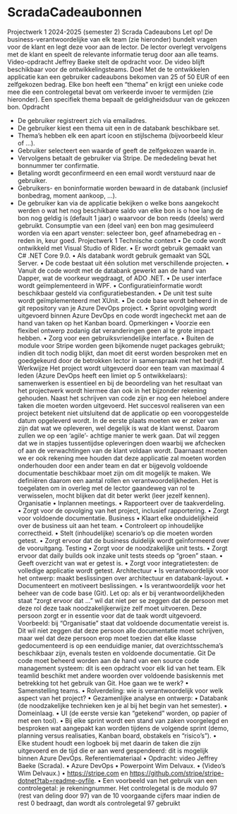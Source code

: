 # ScradaCadeaubonnen

Projectwerk 1 2024-2025 (semester 2)
Scrada Cadeaubons
Let op! De business-verantwoordelijke van elk team (zie hieronder) bundelt vragen
voor de klant en legt deze voor aan de lector. De lector overlegt vervolgens met de
klant en speelt de relevante informatie terug door aan alle teams.
Video-opdracht
Jeffrey Baeke stelt de opdracht voor. De video blijft beschikbaar voor de
ontwikkelingsteams.
Doel
Met de te ontwikkelen applicatie kan een gebruiker cadeaubons bekomen van 25 of 50
EUR of een zelfgekozen bedrag. Elke bon heeft een “thema” en krijgt een unieke code
mee die een controlegetal bevat om verkeerde invoer te vermijden (zie hieronder). Een
specifiek thema bepaalt de geldigheidsduur van de gekozen bon.
Opdracht
- De gebruiker registreert zich via emailadres.
- De gebruiker kiest een thema uit een in de databank beschikbare set.
- Thema’s hebben elk een apart icoon en stijlschema (bijvoorbeeld kleur of …).
- Gebruiker selecteert een waarde of geeft de zelfgekozen waarde in.
- Vervolgens betaalt de gebruiker via Stripe. De mededeling bevat het bonnummer
ter confirmatie.
- Betaling wordt geconfirmeerd en een email wordt verstuurd naar de gebruiker.
- Gebruikers- en boninformatie worden bewaard in de databank (inclusief
bonbedrag, moment aankoop, …).
- De gebruiker kan via de applicatie bekijken
o welke bons aangekocht werden
o wat het nog beschikbare saldo van elke bon is
o hoe lang de bon nog geldig is (default 1 jaar)
o waarvoor de bon reeds (deels) werd gebruikt. Consumptie van een (deel
van) een bon mag gesimuleerd worden via een apart venster: selecteer
bon, geef afnamebedrag en -reden in, keur goed.
Projectwerk 1
Technische context
• De code wordt ontwikkeld met Visual Studio of Rider.
• Er wordt gebruik gemaakt van C# .NET Core 9.0.
• Als databank wordt gebruik gemaakt van SQL Server.
• De code bestaat uit één solution met verschillende projecten.
• Vanuit de code wordt met de databank gewerkt aan de hand van Dapper, wat de
voorkeur wegdraagt, of ADO .NET.
• De user interface wordt geïmplementeerd in WPF.
• Configuratieinformatie wordt beschikbaar gesteld via configuratiebestanden.
• De unit test suite wordt geïmplementeerd met XUnit.
• De code base wordt beheerd in de git repository van je Azure DevOps project.
• Sprint opvolging wordt uitgevoerd binnen Azure DevOps en code wordt
ingecheckt met aan de hand van taken op het Kanban board.
Opmerkingen
• Voorzie een flexibel ontwerp zodanig dat veranderingen geen al te grote impact
hebben.
• Zorg voor een gebruiksvriendelijke interface.
• Buiten de module voor Stripe worden geen bijkomende nuget packages
gebruikt; indien dit toch nodig blijkt, dan moet dit eerst worden besproken met
en goedgekeurd door de betrokken lector in samenspraak met het bedrijf.
Werkwijze
Het project wordt uitgevoerd door een team van maximaal 4 leden (Azure DevOps
heeft een limiet op 5 ontwikkelaars): samenwerken is essentieel en bij de beoordeling
van het resultaat van het projectwerk wordt hiermee dan ook in het bijzonder rekening
gehouden.
Naast het schrijven van code zijn er nog een heleboel andere taken die moeten worden
uitgevoerd. Het succesvol realiseren van een project betekent niet uitsluitend dat de
applicatie op een vooropgestelde datum opgeleverd wordt.
In de eerste plaats moeten we er zeker van zijn dat wat we opleveren, wel degelijk is
wat de klant wenst. Daarom zullen we op een ‘agile’- achtige manier te werk gaan. Dat
wil zeggen dat we in stapjes tussentijdse opleveringen doen waarbij we afchecken of
aan de verwachtingen van de klant voldaan wordt. Daarnaast moeten we er ook
rekening mee houden dat deze applicatie zal moeten worden onderhouden door een
ander team en dat er bijgevolg voldoende documentatie beschikbaar moet zijn om dit
mogelijk te maken.
We definiëren daarom een aantal rollen en verantwoordelijkheden. Het is toegelaten
om in overleg met de lector gaandeweg van rol te verwisselen, mocht blijken dat dit
beter werkt (leer jezelf kennen).
Organisatie
• Inplannen meetings.
• Rapporteert over de taakverdeling.
• Zorgt voor de opvolging van het project, inclusief rapportering.
• Zorgt voor voldoende documentatie.
Business
• Klaart elke onduidelijkheid over de business uit aan het team.
• Controleert op inhoudelijke correctheid.
• Stelt (inhoudelijke) scenario’s op die moeten worden getest.
• Zorgt ervoor dat de business duidelijk wordt geïnformeerd over de vooruitgang.
Testing
• Zorgt voor de noodzakelijke unit tests.
• Zorgt ervoor dat daily builds ook inzake unit tests steeds op “groen” staan.
• Geeft overzicht van wat er getest is.
• Zorgt voor integratietesten: de volledige applicatie wordt getest.
Architectuur
• Is verantwoordelijk voor het ontwerp: maakt beslissingen over architectuur en
databank-layout.
• Documenteert en motiveert beslissingen.
• Is verantwoordelijk voor het beheer van de code base (Git).
Let op: als er bij verantwoordelijkheden staat “zorgt ervoor dat ...” wil dat niet per se
zeggen dat de persoon met deze rol deze taak noodzakelijkerwijze zelf moet uitvoeren.
Deze persoon zorgt er in essentie voor dat de taak wordt uitgevoerd.
Voorbeeld: bij “Organisatie” staat dat voldoende documentatie vereist is. Dit wil niet zeggen dat deze
persoon alle documentatie moet schrijven, maar wel dat deze persoon erop moet toezien dat elke
klasse gedocumenteerd is op een eenduidige manier, dat overzichtsschema’s beschikbaar zijn,
evenals testen en voldoende documentatie.
Git
De code moet beheerd worden aan de hand van een source code management
systeem: dit is een opdracht voor elk lid van het team. Elk teamlid beschikt met andere
woorden over voldoende basiskennis met betrekking tot het gebruik van Git.
Hoe gaan we te werk?
• Samenstelling teams.
• Rolverdeling: wie is verantwoordelijk voor welk aspect van het project?
• Gezamenlijke analyse en ontwerp:
• Databank (de noodzakelijke technieken ken je al bij het begin van het
semester).
• Domeinlaag.
• UI (de eerste versie kan “getekend” worden, op papier of met een tool).
• Bij elke sprint wordt een stand van zaken voorgelegd en besproken wat
aangepakt kan worden tijdens de volgende sprint (demo, planning versus
realisaties, Kanban board, obstakels en “risico’s”).
• Elke student houdt een logboek bij met daarin de taken die zijn uitgevoerd en
de tijd die er aan werd gespendeerd: dit is mogelijk binnen Azure DevOps.
Referentiemateriaal
• Opdracht: video Jeffrey Baeke (Scrada).
• Azure DevOps
• Powerpoint Wim Delvaux.
• (Video’s Wim Delvaux.)
• https://stripe.com en https://github.com/stripe/stripe-dotnet?tab=readme-ovfile.
• Een voorbeeld van het gebruik van een controlegetal: je rekeningnummer. Het
controlegetal is de modulo 97 (rest van deling door 97) van de 10 voorgaande
cijfers maar indien de rest 0 bedraagt, dan wordt als controlegetal 97 gebruikt

